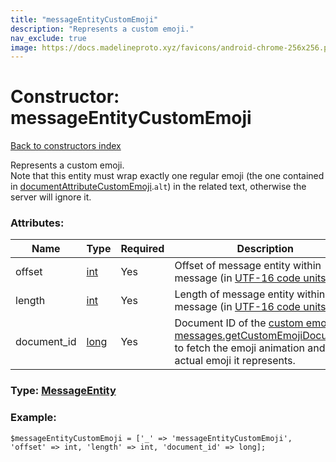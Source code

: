 ```yaml
---
title: "messageEntityCustomEmoji"
description: "Represents a custom emoji."
nav_exclude: true
image: https://docs.madelineproto.xyz/favicons/android-chrome-256x256.png
---
```

# Constructor: messageEntityCustomEmoji  
[Back to constructors index](/API_docs/constructors/index.html)



Represents a custom emoji.  
Note that this entity must wrap exactly one regular emoji (the one contained in [documentAttributeCustomEmoji](../constructors/documentAttributeCustomEmoji.html).`alt`) in the related text, otherwise the server will ignore it.

### Attributes:

| Name     |    Type       | Required | Description |
|----------|---------------|----------|-------------|
|offset|[int](/API_docs/types/int.html) | Yes|Offset of message entity within message (in [UTF-16 code units](https://core.telegram.org/api/entities#entity-length))|
|length|[int](/API_docs/types/int.html) | Yes|Length of message entity within message (in [UTF-16 code units](https://core.telegram.org/api/entities#entity-length))|
|document\_id|[long](/API_docs/types/long.html) | Yes|Document ID of the [custom emoji](https://core.telegram.org/api/custom-emoji), use [messages.getCustomEmojiDocuments](../methods/messages.getCustomEmojiDocuments.html) to fetch the emoji animation and the actual emoji it represents.|



### Type: [MessageEntity](/API_docs/types/MessageEntity.html)


### Example:

```
$messageEntityCustomEmoji = ['_' => 'messageEntityCustomEmoji', 'offset' => int, 'length' => int, 'document_id' => long];
```  
